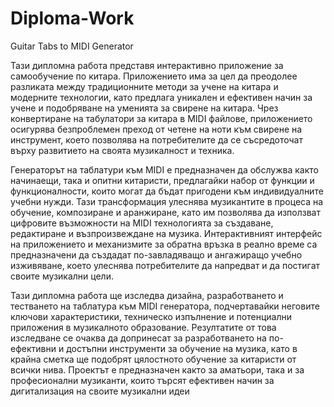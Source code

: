 # Diploma-Work
Guitar Tabs to MIDI Generator

Тази дипломна работа представя интерактивно приложение за самообучение по китара. Приложението има за цел да преодолее разликата между традиционните методи за учене на китара и модерните технологии, като предлага уникален и ефективен начин за учене и подобряване на уменията за свирене на китара. Чрез конвертиране на табулатори за китара в MIDI файлове, приложението осигурява безпроблемен преход от четене на ноти към свирене на инструмент, което позволява на потребителите да се съсредоточат върху развитието на своята музикалност и техника.

Генераторът на таблатури към MIDI е предназначен да обслужва както начинаещи, така и опитни китаристи, предлагайки набор от функции и функционалности, които могат да бъдат пригодени към индивидуалните учебни нужди. Тази трансформация улеснява музикантите в процеса на обучение, композиране и аранжиране, като им позволява да използват цифровите възможности на MIDI технологията за създаване, редактиране и възпроизвеждане на музика. Интерактивният интерфейс на приложението и механизмите за обратна връзка в реално време са предназначени да създадат по-завладяващо и ангажиращо учебно изживяване, което улеснява потребителите да напредват и да постигат своите музикални цели.

Тази дипломна работа ще изследва дизайна, разработването и тестването на таблатура към MIDI генератора, подчертавайки неговите ключови характеристики, техническо изпълнение и потенциални приложения в музикалното образование. Резултатите от това изследване се очаква да допринесат за разработването на по-ефективни и достъпни инструменти за обучение на музика, като в крайна сметка ще подобрят цялостното обучение за китаристи от всички нива. Проектът е предназначен както за аматьори, така и за професионални музиканти, които търсят ефективен начин за дигитализация на своите музикални идеи

